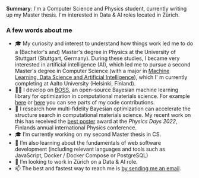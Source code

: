 **Summary**: I'm a Computer Science and Physics student, currently writing up my Master thesis. I'm interested in Data & AI roles located in Zürich.

### A few words about me
- 🎓 My curiosity and interest to understand how things work led me to do a (Bachelor's and) Master's degree in Physics at the University of Stuttgart (Stuttgart, Germany). During these studies, I became very interested in artificial intelligence (AI), which led me to pursue a second Master's degree in Computer Science (with a major in [Machine Learning, Data Science and Artificial Intelligence](https://into.aalto.fi/display/enccis/Machine+Learning%2C+Data+Science+and+Artificial+Intelligence+%28Macadamia%29+2020-2022)), which I' m currently completing at Aalto University (Helsinki, Finland).
- 👨‍💻 I develop on [BOSS](https://gitlab.com/cest-group/boss), an open-source Bayesian machine learning library for optimization in computational materials science. For example [here](https://gitlab.com/cest-group/boss/-/merge_requests/21) or [here](https://gitlab.com/cest-group/boss/-/merge_requests/19) you can see parts of my code contributions.
- 🔭 I research how multi-fidelity Bayesian optimization can accelerate the structure search in computational materials science. My recent work on this has received the [best poster](https://raw.githubusercontent.com/mankuch/physics-days-2022/master/results/poster.png?token=GHSAT0AAAAAABMEMTMFPRPSMAKLZNSNCI2GYRINGDA) award at the _Physics Days 2022_, Finlands annual international Physics conference.
- 🎓 I’m currently working on my second Master thesis in CS.
- 🌱 I’m also learning about the fundamentals of web software development (including relevant languages and tools such as JavaScript, Docker / Docker Compose or PostgreSQL)
- 👯 I’m looking to work in Zürich on a Data & AI role. 
- 📫 The best and fastest way to reach me is [by sending me an email](mailto:manuel.kuchelmeister@web.de).
